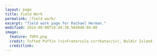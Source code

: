 ```yaml
---
layout: page
title: Field Work
permalink: /field work/
excerpt: "field work page for Rachael Herman."
modified: 2014-08-08T19:44:38.564948-04:00
image:
  feature: TUPU.png
  credit: Tufted Puffin (<i>Fratercula cirrhata</i>), Buldir Island
  creditlink:
---
```

